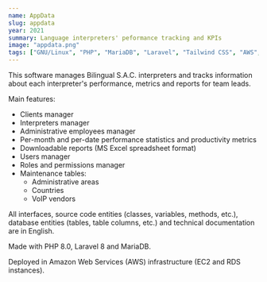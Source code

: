 ```yaml
---
name: AppData
slug: appdata
year: 2021
summary: Language interpreters' peformance tracking and KPIs
image: "appdata.png"
tags: ["GNU/Linux", "PHP", "MariaDB", "Laravel", "Tailwind CSS", "AWS", "API Integrations"]
---
```


This software manages Bilingual S.A.C. interpreters and tracks information about each interpreter's performance, metrics and reports for team leads.

Main features:

* Clients manager
* Interpreters manager
* Administrative employees manager
* Per-month and per-date performance statistics and productivity metrics
* Downloadable reports (MS Excel spreadsheet format)
* Users manager
* Roles and permissions manager
* Maintenance tables:
  * Administrative areas
  * Countries
  * VoIP vendors

All interfaces, source code entities (classes, variables, methods, etc.), database entities (tables, table columns, etc.) and technical documentation are in English.

Made with PHP 8.0, Laravel 8 and MariaDB.

Deployed in Amazon Web Services (AWS) infrastructure (EC2 and RDS instances).
